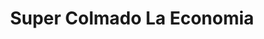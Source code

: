 ---
title: "Super Colmado La Economia"
url: /villa-altagracia/super-colmado-la-economia/
shop: comodidad
---